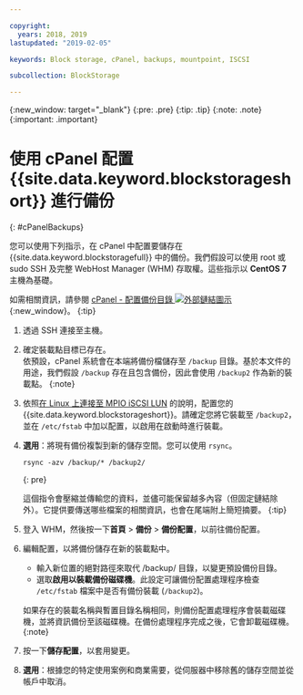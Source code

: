 ```yaml
---

copyright:
  years: 2018, 2019
lastupdated: "2019-02-05"

keywords: Block storage, cPanel, backups, mountpoint, ISCSI

subcollection: BlockStorage

---
```

{:new_window: target="_blank"}
{:pre: .pre}
{:tip: .tip}
{:note: .note}
{:important: .important}

# 使用 cPanel 配置 {{site.data.keyword.blockstorageshort}} 進行備份
{: #cPanelBackups}

您可以使用下列指示，在 cPanel 中配置要儲存在 {{site.data.keyword.blockstoragefull}} 中的備份。我們假設可以使用 root 或 sudo SSH 及完整 WebHost Manager (WHM) 存取權。這些指示以 **CentOS 7** 主機為基礎。

如需相關資訊，請參閱 [cPanel - 配置備份目錄 ![外部鏈結圖示](../../icons/launch-glyph.svg "外部鏈結圖示")](https://docs.cpanel.net/display/68Docs/Backup+Configuration#BackupConfiguration-ConfigureBackupDirectory){:new_window}。
{:tip}

1. 透過 SSH 連接至主機。

2. 確定裝載點目標已存在。<br />
   依預設，cPanel 系統會在本端將備份檔儲存至 `/backup` 目錄。基於本文件的用途，我們假設 `/backup` 存在且包含備份，因此會使用 `/backup2` 作為新的裝載點。
   {:note}

3. 依照[在 Linux 上連接至 MPIO iSCSI LUN](/docs/infrastructure/BlockStorage?topic=BlockStorage-mountingLinux#mountingLinux) 的說明，配置您的 {{site.data.keyword.blockstorageshort}}。請確定您將它裝載至 `/backup2`，並在 `/etc/fstab` 中加以配置，以啟用在啟動時進行裝載。

4. **選用**：將現有備份複製到新的儲存空間。您可以使用 `rsync`。
   ```
   rsync -azv /backup/* /backup2/
   ```
   {: pre}

    這個指令會壓縮並傳輸您的資料，並儘可能保留越多內容（但固定鏈結除外）。它提供要傳送哪些檔案的相關資訊，也會在尾端附上簡短摘要。
    {:tip}

5. 登入 WHM，然後按一下**首頁** > **備份** > **備份配置**，以前往備份配置。

6. 編輯配置，以將備份儲存在新的裝載點中。
    - 輸入新位置的絕對路徑來取代 /backup/ 目錄，以變更預設備份目錄。
    - 選取**啟用以裝載備份磁碟機**。此設定可讓備份配置處理程序檢查 `/etc/fstab` 檔案中是否有備份裝載 (`/backup2`)。<br />

    如果存在的裝載名稱與暫置目錄名稱相同，則備份配置處理程序會裝載磁碟機，並將資訊備份至該磁碟機。在備份處理程序完成之後，它會卸載磁碟機。
    {:note}

7. 按一下**儲存配置**，以套用變更。

8. **選用**：根據您的特定使用案例和商業需要，從伺服器中移除舊的儲存空間並從帳戶中取消。
